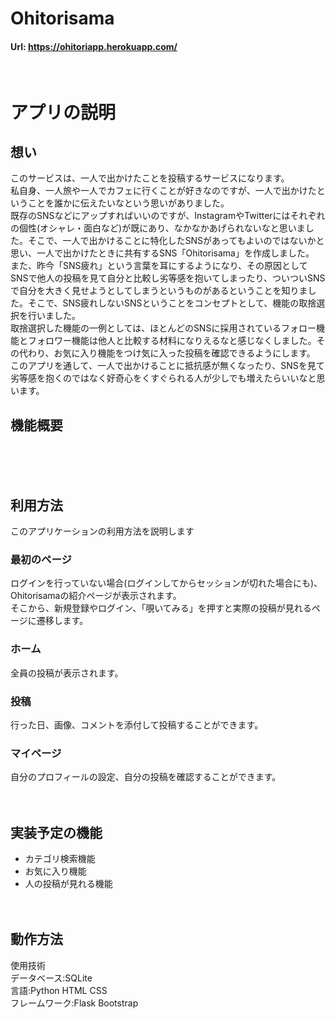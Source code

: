 # Ohitorisama
#### Url: https://ohitoriapp.herokuapp.com/
<br>

# アプリの説明
## 想い
このサービスは、一人で出かけたことを投稿するサービスになります。<br>
私自身、一人旅や一人でカフェに行くことが好きなのですが、一人で出かけたということを誰かに伝えたいなという思いがありました。<br>
既存のSNSなどにアップすればいいのですが、InstagramやTwitterにはそれぞれの個性(オシャレ・面白など)が既にあり、なかなかあげられないなと思いました。そこで、一人で出かけることに特化したSNSがあってもよいのではないかと思い、一人で出かけたときに共有するSNS「Ohitorisama」を作成しました。<br>
また、昨今「SNS疲れ」という言葉を耳にするようになり、その原因としてSNSで他人の投稿を見て自分と比較し劣等感を抱いてしまったり、ついついSNSで自分を大きく見せようとしてしまうというものがあるということを知りました。そこで、SNS疲れしないSNSということをコンセプトとして、機能の取捨選択を行いました。<br>
取捨選択した機能の一例としては、ほとんどのSNSに採用されているフォロー機能とフォロワー機能は他人と比較する材料になりえるなと感じなくしました。その代わり、お気に入り機能をつけ気に入った投稿を確認できるようにします。<br>
このアプリを通して、一人で出かけることに抵抗感が無くなったり、SNSを見て劣等感を抱くのではなく好奇心をくすぐられる人が少しでも増えたらいいなと思います。

## 機能概要
<br><br><br>

## 利用方法
このアプリケーションの利用方法を説明します

### 最初のページ
ログインを行っていない場合(ログインしてからセッションが切れた場合にも)、Ohitorisamaの紹介ページが表示されます。<br>
そこから、新規登録やログイン、「覗いてみる」を押すと実際の投稿が見れるページに遷移します。

### ホーム
全員の投稿が表示されます。

### 投稿
行った日、画像、コメントを添付して投稿することができます。

### マイページ
自分のプロフィールの設定、自分の投稿を確認することができます。
<br><br><br>

## 実装予定の機能
* カテゴリ検索機能
* お気に入り機能
* 人の投稿が見れる機能
<br><br><br>

## 動作方法
使用技術<br>
データベース:SQLite<br>
言語:Python HTML CSS<br>
フレームワーク:Flask Bootstrap<br>
<br><br><br>
